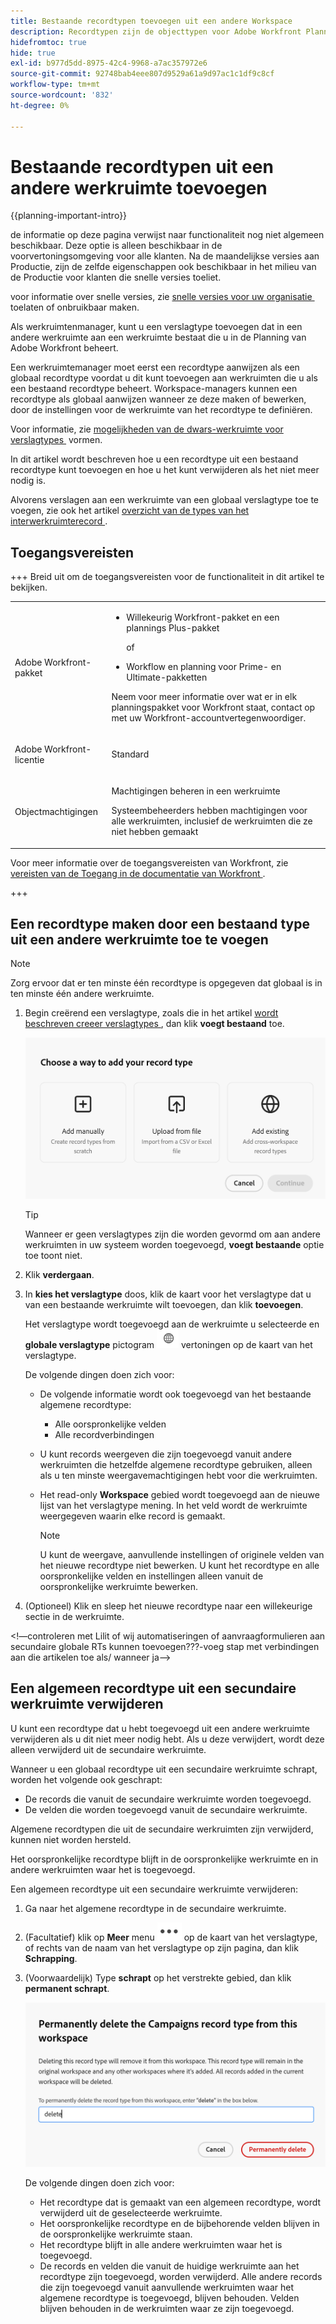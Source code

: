 ```yaml
---
title: Bestaande recordtypen toevoegen uit een andere Workspace
description: Recordtypen zijn de objecttypen voor Adobe Workfront Planning. In de Planning van Workfront, kunt u een bestaand verslagtype toevoegen dat in een andere werkruimte wordt gecreeerd.
hidefromtoc: true
hide: true
exl-id: b977d5dd-8975-42c4-9968-a7ac357972e6
source-git-commit: 92748bab4eee807d9529a61a9d97ac1c1df9c8cf
workflow-type: tm+mt
source-wordcount: '832'
ht-degree: 0%

---
```


<!-- add these to the metadata, when making this public: 

feature: Workfront Planning
role: User, Admin
author: Alina
recommendations: noDisplay, noCatalog
-->

# Bestaande recordtypen uit een andere werkruimte toevoegen

{{planning-important-intro}}

<span class="preview"> de informatie op deze pagina verwijst naar functionaliteit nog niet algemeen beschikbaar. Deze optie is alleen beschikbaar in de voorvertoningsomgeving voor alle klanten. Na de maandelijkse versies aan Productie, zijn de zelfde eigenschappen ook beschikbaar in het milieu van de Productie voor klanten die snelle versies toeliet. </span>

<span class="preview"> voor informatie over snelle versies, zie [&#x200B; snelle versies voor uw organisatie &#x200B;](/help/quicksilver/administration-and-setup/set-up-workfront/configure-system-defaults/enable-fast-release-process.md) toelaten of onbruikbaar maken. </span>

Als werkruimtenmanager, kunt u een verslagtype toevoegen dat in een andere werkruimte aan een werkruimte bestaat die u in de Planning van Adobe Workfront beheert.

Een werkruimtemanager moet eerst een recordtype aanwijzen als een globaal recordtype voordat u dit kunt toevoegen aan werkruimten die u als een bestaand recordtype beheert. Workspace-managers kunnen een recordtype als globaal aanwijzen wanneer ze deze maken of bewerken, door de instellingen voor de werkruimte van het recordtype te definiëren.

Voor informatie, zie [&#x200B; mogelijkheden van de dwars-werkruimte voor verslagtypes &#x200B;](/help/quicksilver/planning/architecture/configure-record-type-cross-workspace-capabilities.md) vormen.

In dit artikel wordt beschreven hoe u een recordtype uit een bestaand recordtype kunt toevoegen en hoe u het kunt verwijderen als het niet meer nodig is.

Alvorens verslagen aan een werkruimte van een globaal verslagtype toe te voegen, zie ook het artikel [&#x200B; overzicht van de types van het interwerkruimterecord &#x200B;](/help/quicksilver/planning/architecture/cross-workspace-record-types-overview.md).


## Toegangsvereisten

+++ Breid uit om de toegangsvereisten voor de functionaliteit in dit artikel te bekijken.

<table style="table-layout:auto"> 
<col> 
</col> 
<col> 
</col> 
<tbody> 
    <tr> 
<tr> 
</tr>   
<tr> 
   <td role="rowheader"><p>Adobe Workfront-pakket</p></td> 
   <td> 
<ul><li><p>Willekeurig Workfront-pakket en een plannings Plus-pakket</p></li>
of
<li><p>Workflow en planning voor Prime- en Ultimate-pakketten</li></ul>
<p>Neem voor meer informatie over wat er in elk planningspakket voor Workfront staat, contact op met uw Workfront-accountvertegenwoordiger. </p> 
   </td> 
  <tr> 
   <td role="rowheader"><p>Adobe Workfront-licentie</p></td> 
   <td><p>Standard</p>
   </td> 
  </tr> 
  <tr> 
   <td role="rowheader"><p>Objectmachtigingen</p></td> 
   <td>   <p>Machtigingen beheren in een werkruimte</p>  
   <p>Systeembeheerders hebben machtigingen voor alle werkruimten, inclusief de werkruimten die ze niet hebben gemaakt</p>  </td> 
  </tr>  
</tbody> 
</table>

Voor meer informatie over de toegangsvereisten van Workfront, zie [&#x200B; vereisten van de Toegang in de documentatie van Workfront &#x200B;](/help/quicksilver/administration-and-setup/add-users/access-levels-and-object-permissions/access-level-requirements-in-documentation.md).

+++   

<!--Old:
<table style="table-layout:auto"> 
<col> 
</col> 
<col> 
</col> 
<tbody> 
    <tr> 
<tr> 

  </tr>   
<tr> 
   <td role="rowheader"><p>Adobe Workfront package</p></td> 
   <td> 
<ul><li><p>Any Workfront package</p></li>
<p>And</p>
<li><p>Any Planning package to create connectable record types</p></li>
<li><p>A Planning Plus package to create global record types</p></li>
</ul>
Or:
<ul><li><p>A Prime or Ultimate Workflow package</p> </li>
And
<li><p>A Planning Prime or Ultimate package</p></li></ul>
<p>For more information about what is included in each Workfront Planning package, contact your Workfront account manager. </p> 
   </td> 

  <tr> 
   <td role="rowheader"><p>Adobe Workfront license</p></td> 
   <td><p>Standard</p>
   </td> 
  </tr> 
  <tr> 
   <td role="rowheader"><p>Object permissions</p></td> 
   <td>   <p>Manage permissions to a workspace and to the record type</a> </p>  
   <p>System Administrators have permissions to all workspaces, including the ones they did not create</p>  </td> 
  </tr>  
</tbody> 
</table>-->

## Een recordtype maken door een bestaand type uit een andere werkruimte toe te voegen

>[!NOTE]
>
>Zorg ervoor dat er ten minste één recordtype is opgegeven dat globaal is in ten minste één andere werkruimte.

1. Begin creërend een verslagtype, zoals die in het artikel [&#x200B; wordt beschreven creeer verslagtypes &#x200B;](/help/quicksilver/planning/architecture/create-record-types.md), dan klik **voegt bestaand** toe. <!--check this - the option might have been renamed in the UI-->

   ![&#x200B; Modal om verslagtype met optie toe te voegen van een andere werkruimte &#x200B;](assets/add-record-type-from-existing-workspace-option-when-creating-records.png)

   >[!TIP]
   >
   >Wanneer er geen verslagtypes zijn die worden gevormd om aan andere werkruimten in uw systeem worden toegevoegd, **voegt bestaande** optie toe toont niet.

1. Klik **verdergaan**.
1. In **kies het verslagtype** doos, klik de kaart voor het verslagtype dat u van een bestaande werkruimte wilt toevoegen, dan klik **toevoegen**.

   Het verslagtype wordt toegevoegd aan de werkruimte u selecteerde en **globale verslagtype** pictogram ![](assets/global-icon.png) vertoningen op de kaart van het verslagtype.

   De volgende dingen doen zich voor:

   * De volgende informatie wordt ook toegevoegd van het bestaande algemene recordtype:

      * Alle oorspronkelijke velden
      * Alle recordverbindingen
   * U kunt records weergeven die zijn toegevoegd vanuit andere werkruimten die hetzelfde algemene recordtype gebruiken, alleen als u ten minste weergavemachtigingen hebt voor die werkruimten.
   * Het read-only **Workspace** gebied wordt toegevoegd aan de nieuwe lijst van het verslagtype mening. In het veld wordt de werkruimte weergegeven waarin elke record is gemaakt.

     >[!NOTE]
     >
     >U kunt de weergave, aanvullende instellingen of originele velden van het nieuwe recordtype niet bewerken. U kunt het recordtype en alle oorspronkelijke velden en instellingen alleen vanuit de oorspronkelijke werkruimte bewerken.

1. (Optioneel) Klik en sleep het nieuwe recordtype naar een willekeurige sectie in de werkruimte.

<!--This will be released later with another epic: 
1. In the table view, click the **+** icon in the upper-right corner to add new fields. For information, see [Create fields](/help/quicksilver/planning/fields/create-fields.md).
1. (Optional) Click the **More** menu ![More menu](assets/more-menu.png) in the new record type's card, or to the right of the record type's name on its page, then click **Share** to share it with other users in the same workspace, or adjust their permissions to the record type.
-->

&lt;!—controleren met Lilit of wij automatiseringen of aanvraagformulieren aan secundaire globale RTs kunnen toevoegen???-voeg stap met verbindingen aan die artikelen toe als/ wanneer ja—>

## Een algemeen recordtype uit een secundaire werkruimte verwijderen

U kunt een recordtype dat u hebt toegevoegd uit een andere werkruimte verwijderen als u dit niet meer nodig hebt. Als u deze verwijdert, wordt deze alleen verwijderd uit de secundaire werkruimte.

Wanneer u een globaal recordtype uit een secundaire werkruimte schrapt, worden het volgende ook geschrapt:

* De records die vanuit de secundaire werkruimte worden toegevoegd.
* De velden die worden toegevoegd vanuit de secundaire werkruimte.

Algemene recordtypen die uit de secundaire werkruimten zijn verwijderd, kunnen niet worden hersteld.

Het oorspronkelijke recordtype blijft in de oorspronkelijke werkruimte en in andere werkruimten waar het is toegevoegd.

Een algemeen recordtype uit een secundaire werkruimte verwijderen:

1. Ga naar het algemene recordtype in de secundaire werkruimte.

1. (Facultatief) klik op **Meer** menu ![&#x200B; Meer menu &#x200B;](assets/more-menu.png) op de kaart van het verslagtype, of rechts van de naam van het verslagtype op zijn pagina, dan klik **Schrapping**.
1. (Voorwaardelijk) Type **schrapt** op het verstrekte gebied, dan klik **permanent schrapt**.

   ![&#x200B; Schrap secundaire globale doos van de verslagtype bevestiging &#x200B;](assets/delete-secondary-global-record-type.png)

   De volgende dingen doen zich voor:

   * Het recordtype dat is gemaakt van een algemeen recordtype, wordt verwijderd uit de geselecteerde werkruimte.
   * Het oorspronkelijke recordtype en de bijbehorende velden blijven in de oorspronkelijke werkruimte staan.
   * Het recordtype blijft in alle andere werkruimten waar het is toegevoegd.
   * De records en velden die vanuit de huidige werkruimte aan het recordtype zijn toegevoegd, worden verwijderd. Alle andere records die zijn toegevoegd vanuit aanvullende werkruimten waar het algemene recordtype is toegevoegd, blijven behouden. Velden blijven behouden in de werkruimten waar ze zijn toegevoegd.





